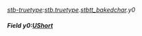 _[stb-truetype](../../modules/stb-truetype/stb-truetype-module.md):[stb.truetype](stb:stb-truetype.md).[stbtt\_bakedchar](stb:stb-truetype-stbtt_bakedchar.md).y0_
##### Field y0:[UShort](../../modules/wonkey/wonkey-types-ushort.md)
